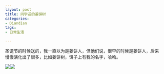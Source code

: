 ```yaml
---
layout: post
title: 同学送的姜饼树
categories:
- Diandian
tags:
- 日常生活

---
```

<p>圣诞节的时候送的，我一直以为是姜饼人，但他们说，很早的时候是姜饼人，后来慢慢演化出了很多，比如姜饼树，饼子上有我的名字，哈哈。</p>
<p><img src="http://m2.img.srcdd.com/farm5/d/2012/0627/10/9B5B43FA237466F0C923B56D203207F2_B500_900_500_281.JPEG" />‍<img src="http://m2.img.srcdd.com/farm5/d/2012/0627/10/A1A66F31A62C9CAA93F9469B041FE11D_B500_900_500_281.JPEG" />‍<br /><br /></p>
<p></p>